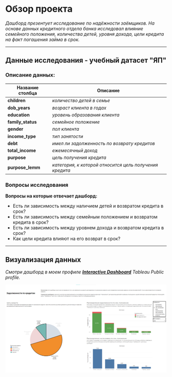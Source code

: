 # Обзор проекта

*Дашборд презентует исследование по надёжности заёмщиков. На основе данных кредитного отдела банка исследовал влияние семейного положения, количества детей, уровня дохода, цели кредита на факт погашения займа в срок.*

-------------------------------------------------------------------------------------------------------------------------------------------------
## Данные исследования - учебный датасет **"ЯП"** <br />
### Описание данных: </br>
| Название столбца | Описание                            |
|-----------------|-------------------------------------|
| **children**        | *количество детей в семье*            |
| **dob_years**       | *возраст клиента в годах*             |
| **education**       | *уровень образования клиента*         |
| **family_status**   | *семейное положение*                  |
| **gender**          | *пол клиента*                         |
| **income_type**     | *тип занятости*                       |
| **debt**            | *имел ли задолженность по возврату кредитов* |
| **total_income**    | *ежемесячный доход*                   |
| **purpose**         | *цель получения кредита*              |
| **purpose_lemm**    | *категория, к которой относится цель получения кредита* |

### Вопросы исследования <br />
 
**Вопросы на которые отвечает дашборд:**
 
- Есть ли зависимость между наличием детей и возвратом кредита в срок?
- Есть ли зависимость между семейным положением и возвратом кредита в срок?
- Есть ли зависимость между уровнем дохода и возвратом кредита в срок?
- Как цели кредита влияют на его возврат в срок?

-------------------------------------------------------------------------------------------------------------------------------------------------
## Визуализация данных 

*Смотри дашборд в моем профиле **[Interactive Dashboard](https://public.tableau.com/app/profile/oleg.vitebskiy/viz/Dashboard_credit_bank/debt_research)**  Tableau Public profile.*  

![debt_dashboard](https://github.com/Ezekiel-Konrad/Data-Analysis/blob/main/Tableau/debt_dashboard.png)
